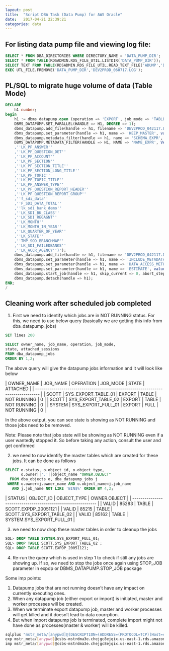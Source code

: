 ```yaml
---
layout: post
title:  "Script DBA Task (Data Pump) for AWS Oracle"
date:   2017-04-21 22:39:21
categories: data
---
```


## For listing data pump file and viewing log file:
```sql  
SELECT * FROM DBA_DIRECTORIES WHERE DIRECTORY_NAME = 'DATA_PUMP_DIR';
SELECT * FROM TABLE(RDSADMIN.RDS_FILE_UTIL.LISTDIR('DATA_PUMP_DIR'));
SELECT TEXT FROM TABLE(RDSADMIN.RDS_FILE_UTIL.READ_TEXT_FILE('ADUMP','DEV2PROD_042017.LOG'));
EXEC UTL_FILE.FREMOVE('DATA_PUMP_DIR','DEV2PROD_060717.LOG');  
```  

## PL/SQL to migrate huge volume of data (Table Mode)
```sql  
DECLARE
    h1 number;
begin
    h1 := dbms_datapump.open (operation => 'EXPORT', job_mode => 'TABLE', job_name => null); 
    DBMS_DATAPUMP.SET_PARALLEL(HANDLE => H1, DEGREE => 1); 
    dbms_datapump.add_file(handle => h1, filename => 'DEV2PROD_042117.LOG', directory => 'ADUMP', filetype => 3, reusefile => 1);
    dbms_datapump.set_parameter(handle => h1, name => 'KEEP_MASTER', value => 1); 
    dbms_datapump.metadata_filter(handle => h1, name => 'SCHEMA_EXPR', value => 'IN(''DM_MDS'')'); 
    DBMS_DATAPUMP.METADATA_FILTER(HANDLE => H1, NAME => 'NAME_EXPR', VALUE => 'IN(''F_PF_RESPONSE''
    ,''LK_PF_ANSWER''
    ,''LK_PF_QUESTION_DET''
    ,''LK_PF_ACCOUNT''
    ,''LK_PF_SECTION''
    ,''LK_PF_SECTION_TITLE''
    ,''LK_PF_SECTION_LONG_TITLE''
    ,''LK_PF_TOPIC''
    ,''LK_PF_TOPIC_TITLE''
    ,''LK_PF_ANSWER_TYPE''
    ,''LK_PF_QUESTION_REPORT_HEADER''
    ,''LK_PF_QUESTION_REPORT_GROUP''
    ,''f_sdi_data''
    ,''F_SDI_DATA_TOTAL''
    ,''lk_sdi_bank_demo''
    ,''LK_SDI_BK_CLASS''
    ,''LK_SDI_REGAGNT''
    ,''LK_MONTH''
    ,''LK_MONTH_IN_YEAR''
    ,''LK_QUARTER_OF_YEAR''
    ,''LK_STATE''
    ,''TMP_SOD_BRANCHMAP''
    ,''LK_SDI_FAILEDBANKS''
    ,''LK_ACCR_AGENCY'')'); 
    dbms_datapump.add_file(handle => h1, filename => 'DEV2PROD_042117.DMP', directory => 'DATA_PUMP_DIR', filetype => 1, reusefile => 1); 
    dbms_datapump.set_parameter(handle => h1, name => 'INCLUDE_METADATA', value => 1); 
    dbms_datapump.set_parameter(handle => h1, name => 'DATA_ACCESS_METHOD', value => 'AUTOMATIC'); 
    dbms_datapump.set_parameter(handle => h1, name => 'ESTIMATE', value => 'BLOCKS'); 
    dbms_datapump.start_job(handle => h1, skip_current => 0, abort_step => 0); 
    dbms_datapump.detach(handle => h1); 
END;
/  
```  

## Cleaning work after scheduled job completed

1. First we need to identify which jobs are in NOT RUNNING status. For this, we need to use below query (basically we are getting this info from dba_datapump_jobs)

```sql  
SET lines 200

SELECT owner_name, job_name, operation, job_mode,
state, attached_sessions
FROM dba_datapump_jobs
ORDER BY 1,2;
```  

The above query will give the datapump jobs information and it will look like below

| OWNER_NAME | JOB_NAME            | OPERATION | JOB_MODE | STATE       | ATTACHED |
| -------------------------------------------------------------------------------- |
| SCOTT      | SYS_EXPORT_TABLE_01 | EXPORT    | TABLE    | NOT RUNNING | 0        |
| SCOTT      | SYS_EXPORT_TABLE_02 | EXPORT    | TABLE    | NOT RUNNING | 0        |
| SYSTEM     | SYS_EXPORT_FULL_01  | EXPORT    | FULL     | NOT RUNNING | 0        |

In the above output, you can see state is showing as NOT RUNNING and those jobs need to be removed.

Note: Please note that jobs state will be showing as NOT RUNNING even if a user wantedly stopped it. So before taking any action, consult the user and get confirmed

2. we need to now identify the master tables which are created for these jobs. It can be done as follows

```sql  
SELECT o.status, o.object_id, o.object_type,
       o.owner||'.'||object_name "OWNER.OBJECT"
  FROM dba_objects o, dba_datapump_jobs j
 WHERE o.owner=j.owner_name AND o.object_name=j.job_name
   AND j.job_name NOT LIKE 'BIN$%' ORDER BY 4,2;  
```  

| STATUS | OBJECT_ID | OBJECT_TYPE | OWNER.OBJECT              |
| ------------------------------------------------------------ |
| VALID  | 85283     | TABLE       | SCOTT.EXPDP_20051121      |
| VALID  | 85215     | TABLE       | SCOTT.SYS_EXPORT_TABLE_02 |
| VALID  | 85162     | TABLE       | SYSTEM.SYS_EXPORT_FULL_01 |

3. we need to now drop these master tables in order to cleanup the jobs

```sql  
SQL> DROP TABLE SYSTEM.SYS_EXPORT_FULL_01;
SQL> DROP TABLE SCOTT.SYS_EXPORT_TABLE_02 ;
SQL> DROP TABLE SCOTT.EXPDP_20051121;
```

4. Re-run the query which is used in step 1 to check if still any jobs are showing up. If so, we need to stop the jobs once again using STOP_JOB parameter in expdp or DBMS_DATAPUMP.STOP_JOB package

Some imp points:

1. Datapump jobs that are not running doesn’t have any impact on currently executing ones.
2. When any datapump job (either export or import) is initiated, master and worker processes will be created.
3. When we terminate export datapump job, master and worker processes will get killed and it doesn’t lead to data courrption.
4. But when import datapump job is terminated, complete import might not have done as processes(master & worker)  will be killed.

```bash
sqlplus "mstr_meta/[anypwd]@(DESCRIPTION=(ADDRESS=(PROTOCOL=TCP)(Host=csbs-mstrdma3e.chejgc8ejqix.us-east-1.rds.amazonaws.com)(Port=1521))(CONNECT_DATA=(SID=MSTRDM)))"
exp mstr_meta/[anypwd]@csbs-mstrdma3e.chejgc8ejqix.us-east-1.rds.amazonaws.com:1521/MSTRDM file=C:\Data\MSTR_META_170502.dmp log=C:\Data\MSTR_META_170502.log
imp mstr_meta/[anypwd]@csbs-mstrdma3e.chejgc8ejqix.us-east-1.rds.amazonaws.com:1521/MSTRDM file=C:\Data\CSBSMETA.dmp log=C:\Data\CSBSMETA_170502.log full=y commit=Y
```